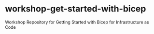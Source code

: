 # workshop-get-started-with-bicep
Workshop Repository for Getting Started with Bicep for Infrastructure as Code
